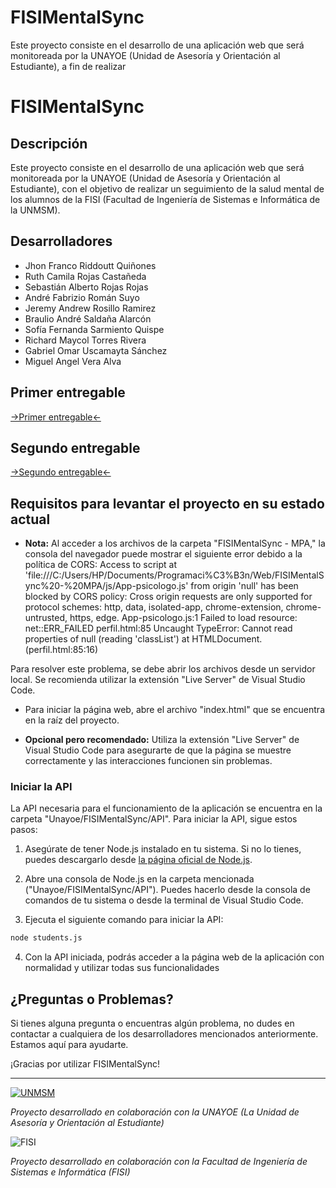 # FISIMentalSync

Este proyecto consiste en el desarrollo de una aplicación web que será monitoreada por la UNAYOE (Unidad de Asesoría y Orientación al Estudiante), a fin de realizar
# FISIMentalSync

## Descripción

Este proyecto consiste en el desarrollo de una aplicación web que será monitoreada por la UNAYOE (Unidad de Asesoría y Orientación al Estudiante), con el objetivo de realizar un seguimiento de la salud mental de los alumnos de la FISI (Facultad de Ingeniería de Sistemas e Informática de la UNMSM).

## Desarrolladores

- Jhon Franco Riddoutt Quiñones
- Ruth Camila Rojas Castañeda
- Sebastián Alberto Rojas Rojas 
- André Fabrizio Román Suyo
- Jeremy Andrew Rosillo Ramirez
- Braulio André Saldaña Alarcón
- Sofía Fernanda Sarmiento Quispe
- Richard Maycol Torres Rivera
- Gabriel Omar Uscamayta Sánchez
- Miguel Angel Vera Alva

## Primer entregable

[->Primer entregable<-](https://docs.google.com/document/d/1nxe5npN9jG328WCrk6eEl5c7H6bUJegBnT4lYvLHuJE/edit)

## Segundo entregable

[->Segundo entregable<-](https://drive.google.com/drive/u/2/folders/1pF_DFl4HrKXa5oDZShVpN5MLUm24uO7K)

## Requisitos para levantar el proyecto en su estado actual

- **Nota:** Al acceder a los archivos de la carpeta "FISIMentalSync - MPA," la consola del navegador puede mostrar el siguiente error debido a la política de CORS:
Access to script at 'file:///C:/Users/HP/Documents/Programaci%C3%B3n/Web/FISIMentalSync%20-%20MPA/js/App-psicologo.js' from origin 'null' has been blocked by CORS policy: Cross origin requests are only supported for protocol schemes: http, data, isolated-app, chrome-extension, chrome-untrusted, https, edge.
App-psicologo.js:1
Failed to load resource: net::ERR_FAILED
perfil.html:85 Uncaught TypeError: Cannot read properties of null (reading 'classList') at HTMLDocument.<anonymous> (perfil.html:85:16)

Para resolver este problema, se debe abrir los archivos desde un servidor local. Se recomienda utilizar la extensión "Live Server" de Visual Studio Code.

- Para iniciar la página web, abre el archivo "index.html" que se encuentra en la raíz del proyecto.

- **Opcional pero recomendado:** Utiliza la extensión "Live Server" de Visual Studio Code para asegurarte de que la página se muestre correctamente y las interacciones funcionen sin problemas.

### Iniciar la API

La API necesaria para el funcionamiento de la aplicación se encuentra en la carpeta "Unayoe/FISIMentalSync/API". Para iniciar la API, sigue estos pasos:

1. Asegúrate de tener Node.js instalado en tu sistema. Si no lo tienes, puedes descargarlo desde [la página oficial de Node.js](https://nodejs.org/).

2. Abre una consola de Node.js en la carpeta mencionada ("Unayoe/FISIMentalSync/API"). Puedes hacerlo desde la consola de comandos de tu sistema o desde la terminal de Visual Studio Code.

3. Ejecuta el siguiente comando para iniciar la API:
 ```bash
 node students.js
 ```
4. Con la API iniciada, podrás acceder a la página web de la aplicación con normalidad y utilizar todas sus funcionalidades

## ¿Preguntas o Problemas?

Si tienes alguna pregunta o encuentras algún problema, no dudes en contactar a cualquiera de los desarrolladores mencionados anteriormente. Estamos aquí para ayudarte.

¡Gracias por utilizar FISIMentalSync!

---

[![UNMSM](https://upload.wikimedia.org/wikipedia/commons/b/be/UNMSM_escudo_XVI-XXI_transparente_siglas_nombre_vertical.svg)](https://www.unmsm.edu.pe)



_Proyecto desarrollado en colaboración con la UNAYOE (La Unidad de Asesoría y Orientación al Estudiante)_

![FISI](https://upload.wikimedia.org/wikipedia/commons/4/46/UNMSM_Facultad_de_Ingenier%C3%ADa_de_Sistemas_e_Inform%C3%A1tica_2019_-_Vista_lateral.jpg)

_Proyecto desarrollado en colaboración con la Facultad de Ingeniería de Sistemas e Informática (FISI)_

